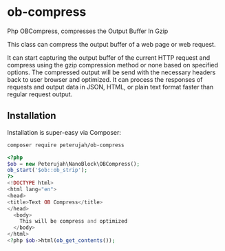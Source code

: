 # ob-compress
Php OBCompress, compresses the Output Buffer In Gzip

This class can compress the output buffer of a web page or web request.

It can start capturing the output buffer of the current HTTP request and compress using the gzip compression method or none based on specified options. The compressed output will be send with the necessary headers back to user browser and optimized. It can process the responses of requests and output data in JSON, HTML, or plain text format faster than regular request output.

## Installation

Installation is super-easy via Composer:
```md
composer require peterujah/ob-compress
```


```php 
<?php 
$ob = new Peterujah\NanoBlock\OBCompress();
ob_start('$ob::ob_strip');
?>
<!DOCTYPE html>
<html lang="en">
<head>
<title>Text OB Compress</title>
</head>
  <body>
    This will be compress and optimized
  </body>
</html>
<?php $ob->html(ob_get_contents());
```
